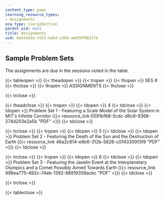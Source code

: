 ```yaml
---
content_type: page
learning_resource_types:
- Assignments
ocw_type: CourseSection
parent_uid: null
title: Assignments
uid: 6ee3a92a-7d23-5e6d-c56d-ae939f982174
---
```


Sample Problem Sets
-------------------

The assignments are due in the sessions noted in the table.

{{< tableopen >}}
{{< theadopen >}}
{{< tropen >}}
{{< thopen >}}
SES #
{{< thclose >}}
{{< thopen >}}
ASSIGNMENTS
{{< thclose >}}

{{< trclose >}}

{{< theadclose >}}
{{< tropen >}}
{{< tdopen >}}
4
{{< tdclose >}}
{{< tdopen >}}
Problem Set 1 - Featuring a Scale Model of the Solar System in MIT's Infinite Corridor ({{< resource_link 0591bf68-5cdc-d9c6-9368-274d203e2a5b "PDF" >}})
{{< tdclose >}}

{{< trclose >}}
{{< tropen >}}
{{< tdopen >}}
5
{{< tdclose >}}
{{< tdopen >}}
Problem Set 2 - Featuring the Death of the Sun and the Destruction of Earth ({{< resource_link 46a2c814-e6b6-312b-5826-c0143300f3f9 "PDF" >}})
{{< tdclose >}}

{{< trclose >}}
{{< tropen >}}
{{< tdopen >}}
6
{{< tdclose >}}
{{< tdopen >}}
Problem Set 3 - Featuring the Javelin Event at the Interplanetary Olympics and a Comet Possibly Aimed Towards Earth ({{< resource_link 998ea775-492c-74eb-1392-88919359acbc "PDF" >}})
{{< tdclose >}}

{{< trclose >}}

{{< tableclose >}}
